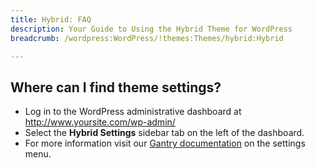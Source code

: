 ```yaml
---
title: Hybrid: FAQ
description: Your Guide to Using the Hybrid Theme for WordPress
breadcrumb: /wordpress:WordPress/!themes:Themes/hybrid:Hybrid

---
```


Where can I find theme settings?
-----
* Log in to the WordPress administrative dashboard at http://www.yoursite.com/wp-admin/
* Select the **Hybrid Settings** sidebar tab on the left of the dashboard.
* For more information visit our [Gantry documentation](http://gantry-framework.org/documentation/wordpress/configure/) on the settings menu.

[gantry]: http://gantry-framework.org/documentation/wordpress/configure/